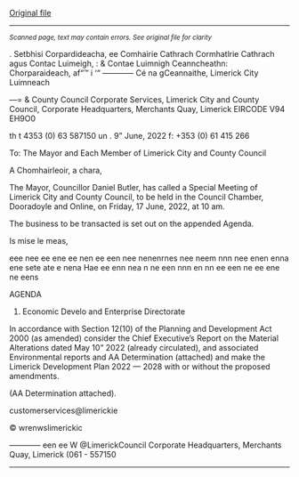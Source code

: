 [Original file](https://www.limerick.ie/sites/default/files/media/documents/2022-06/00-Agenda-Special-Meeting-of-Council-17-June-2022.pdf)

---
*<small>Scanned page, text may contain errors. See original file for clarity</small>*  

. Setbhisi Corpardideacha,
ee Comhairie Cathrach Cormhatlrie Cathrach agus Contac Luimeigh,
: & Contae Luimnigh Ceanncheathn: Chorparaideach,
af“™ i ‘“ ———— Cé na gCeannaithe,
Limerick City Luimneach

—= & County Council
Corporate Services,
Limerick City and County Council,
Corporate Headquarters,
Merchants Quay,
Limerick
EIRCODE V94 EH9O0

th t 4353 (0) 63 587150
un .
9” June, 2022 f: +353 (0) 61 415 266

To: The Mayor and Each Member of Limerick City and County Council

A Chomhairleoir, a chara,

The Mayor, Councillor Daniel Butler, has called a Special Meeting of Limerick City and County
Council, to be held in the Council Chamber, Dooradoyle and Online, on Friday, 17 June,
2022, at 10 am.

The business to be transacted is set out on the appended Agenda.

Is mise le meas,

eee nee ee ene ee nen ee een nee nenenrnes nee neem nnn nee enen enna ene sete ate e nena Hae ee enn nea n ne een nnn en nn ee een ne ee ene ne eens

AGENDA

1. Economic Develo and Enterprise Directorate

In accordance with Section 12(10) of the Planning and Development Act 2000 (as amended)
consider the Chief Executive’s Report on the Material Alterations dated May 10” 2022
(already circulated), and associated Environmental reports and AA Determination (attached)
and make the Limerick Development Plan 2022 — 2028 with or without the proposed
amendments.

(AA Determination attached).

 customerservices@limerickie

© wrenwslimerickic

———— een ee W @LimerickCouncil
Corporate Headquarters, Merchants Quay, Limerick (061 - 557150


---
